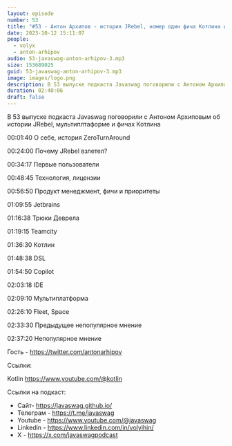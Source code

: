```yaml
---
layout: episode
number: 53
title: "#53 - Антон Архипов - история JRebel, номер один фича Котлина и мультиплтаформа"
date: 2023-10-12 15:11:07
people:
  - volyx
  - anton-arhipov
audio: 53-javaswag-anton-arhipov-3.mp3
size: 153689025
guid: 53-javaswag-anton-arhipov-3.mp3
image: images/logo.png
description: В 53 выпуске подкаста Javaswag поговорили с Антоном Архиповым об истории JRebel, мультиплтаформе и фичах Котлина
duration: 02:40:06
draft: false
---
```


В 53 выпуске подкаста Javaswag поговорили с Антоном Архиповым об истории JRebel, мультиплтаформе и фичах Котлина


00:01:40 О себе, история ZeroTurnAround

00:24:00 Почему JRebel взлетел?

00:34:17 Первые пользователи

00:48:45 Технология, лицензии

00:56:50 Продукт менеджмент, фичи и приоритеты

01:09:55 Jetbrains

01:16:38 Трюки Деврела

01:19:15 Teamcity

01:36:30 Котлин

01:48:38 DSL

01:54:50 Copilot

02:03:18 IDE

02:09:10 Мультиплатформа

02:26:10 Fleet, Space

02:33:30 Предыдущее непопулярное мнение

02:37:20 Непопулярное мнение

Гость - https://twitter.com/antonarhipov

Ссылки:

Kotlin https://www.youtube.com/@kotlin

Ссылки на подкаст:

* Сайт-  https://javaswag.github.io/
* Телеграм - https://t.me/javaswag
* Youtube - https://www.youtube.com/@javaswag
* Linkedin - https://www.linkedin.com/in/volyihin/
* X - https://x.com/javaswagpodcast




